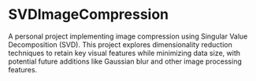 # SVDImageCompression
A personal project implementing image compression using Singular Value Decomposition (SVD). This project explores dimensionality reduction techniques to retain key visual features while minimizing data size, with potential future additions like Gaussian blur and other image processing features.
